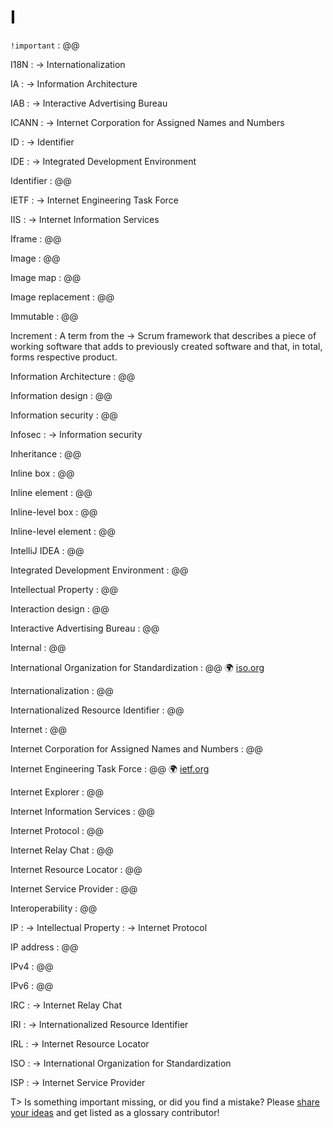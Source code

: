 # I

`!important`
: @@

I18N
: → Internationalization

IA
: → Information Architecture

IAB
: → Interactive Advertising Bureau

ICANN
: → Internet Corporation for Assigned Names and Numbers

ID
: → Identifier

IDE
: → Integrated Development Environment

Identifier
: @@

IETF
: → Internet Engineering Task Force

IIS
: → Internet Information Services

Iframe
: @@

Image
: @@

Image map
: @@

Image replacement
: @@

Immutable
: @@

Increment
: A term from the → Scrum framework that describes a piece of working software that adds to previously created software and that, in total, forms respective product.

Information Architecture
: @@

Information design
: @@

Information security
: @@

Infosec
: → Information security

Inheritance
: @@

Inline box
: @@

Inline element
: @@

Inline-level box
: @@

Inline-level element
: @@

IntelliJ IDEA
: @@

Integrated Development Environment
: @@

Intellectual Property
: @@

Interaction design
: @@

Interactive Advertising Bureau
: @@

Internal
: @@

International Organization for Standardization
: @@ 🌍&nbsp;[iso.org](https://www.iso.org/)

Internationalization
: @@

Internationalized Resource Identifier
: @@

Internet
: @@

Internet Corporation for Assigned Names and Numbers
: @@

Internet Engineering Task Force
: @@ 🌍&nbsp;[ietf.org](https://ietf.org/)

Internet Explorer
: @@

Internet Information Services
: @@

Internet Protocol
: @@

Internet Relay Chat
: @@

Internet Resource Locator
: @@

Internet Service Provider
: @@

Interoperability
: @@

IP
: → Intellectual Property
: → Internet Protocol

IP address
: @@

IPv4
: @@

IPv6
: @@

IRC
: → Internet Relay Chat

IRI
: → Internationalized Resource Identifier

IRL
: → Internet Resource Locator

ISO
: → International Organization for Standardization

ISP
: → Internet Service Provider

T> Is something important missing, or did you find a mistake? Please [share your ideas](https://github.com/j9t/web-development-glossary/blob/master/manuscript/i.md) and get listed as a glossary contributor!